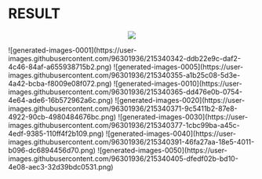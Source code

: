 # RESULT
<p align="center">
  <img src="https://user-images.githubusercontent.com/96301936/215340342-ddb22e9c-daf2-4c46-84af-a655938715b2.png"/>
</p>
![generated-images-0001](https://user-images.githubusercontent.com/96301936/215340342-ddb22e9c-daf2-4c46-84af-a655938715b2.png)
![generated-images-0005](https://user-images.githubusercontent.com/96301936/215340355-a1b25c08-5d3e-4a42-bcba-f8009e08f072.png)
![generated-images-0010](https://user-images.githubusercontent.com/96301936/215340365-dd476e0b-0754-4e64-ade6-16b572962a6c.png)
![generated-images-0020](https://user-images.githubusercontent.com/96301936/215340371-9c5411b2-87e8-4922-90cb-4980484676bc.png)
![generated-images-0030](https://user-images.githubusercontent.com/96301936/215340377-1cbc99ba-a45c-4edf-9385-110ff4f2b109.png)
![generated-images-0040](https://user-images.githubusercontent.com/96301936/215340391-46fa27aa-18e5-4011-b096-dc6894456d70.png)
![generated-images-0050](https://user-images.githubusercontent.com/96301936/215340405-dfedf02b-bd10-4e08-aec3-32d39bdc0531.png)
